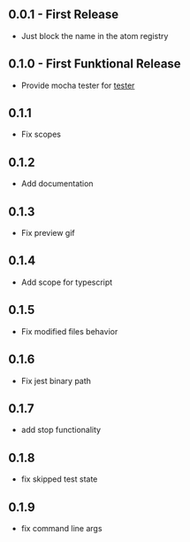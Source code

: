 ## 0.0.1 - First Release
* Just block the name in the atom registry

## 0.1.0 - First Funktional Release
* Provide mocha tester for [tester](https://github.com/yacut/tester)

## 0.1.1
* Fix scopes

## 0.1.2
* Add documentation

## 0.1.3
* Fix preview gif

## 0.1.4
* Add scope for typescript

## 0.1.5
* Fix modified files behavior

## 0.1.6
* Fix jest binary path

## 0.1.7
* add stop functionality

## 0.1.8
* fix skipped test state

## 0.1.9
* fix command line args
